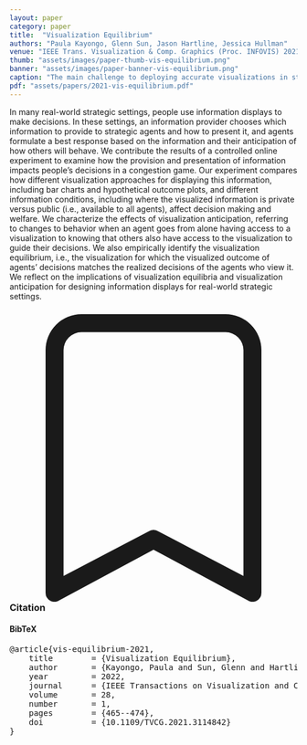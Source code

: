 ```yaml
---
layout: paper
category: paper
title:  "Visualization Equilibrium"
authors: "Paula Kayongo, Glenn Sun, Jason Hartline, Jessica Hullman"
venue: "IEEE Trans. Visualization & Comp. Graphics (Proc. INFOVIS) 2021"
thumb: "assets/images/paper-thumb-vis-equilibrium.png"
banner: "assets/images/paper-banner-vis-equilibrium.png"
caption: "The main challenge to deploying accurate visualizations in strategic environments occurs when there are feedback-induced distributional shifts. To address this challenge we introduce a new solution concept the visualization equilibrium. At the equilibrium, visualizations account for behavioral reactions making them accurate for the distributions they induce."
pdf: "assets/papers/2021-vis-equilibrium.pdf"
---
```


<!-- abstract -->
In many real-world strategic settings, people use information displays to make decisions. In these settings, an information provider chooses which information to provide to strategic agents and how to present it, and agents formulate a best response based on the information and their anticipation of how others will behave. We contribute the results of a controlled online experiment to examine how the provision and presentation of information impacts people’s decisions in a congestion game. Our experiment compares how different visualization approaches for displaying this information, including bar charts and hypothetical outcome plots, and different information conditions, including where the visualized information is private versus public (i.e., available to all agents), affect decision making and welfare. We characterize the effects of visualization anticipation, referring to changes to behavior when an agent goes from alone having access to a visualization to knowing that others also have access to the visualization to guide their decisions. We also empirically identify the visualization equilibrium, i.e., the visualization for which the visualized outcome of agents’ decisions matches the realized decisions of the agents who view it. We reflect on the implications of visualization equilibria and visualization anticipation for designing information displays for real-world strategic settings.


<h3><svg xmlns="http://www.w3.org/2000/svg" fill="currentColor" class="bi bi-bookmark" viewBox="0 0 16 16">
  <path d="M2 2a2 2 0 0 1 2-2h8a2 2 0 0 1 2 2v13.5a.5.5 0 0 1-.777.416L8 13.101l-5.223 2.815A.5.5 0 0 1 2 15.5V2zm2-1a1 1 0 0 0-1 1v12.566l4.723-2.482a.5.5 0 0 1 .554 0L13 14.566V2a1 1 0 0 0-1-1H4z"/>
</svg> Citation</h3>
<div class="bibtex">
<!-- bibtex -->
<h4>BibTeX</h4>
<pre>
@article{vis-equilibrium-2021,
	title        = {Visualization Equilibrium},
	author       = {Kayongo, Paula and Sun, Glenn and Hartline, Jason and Hullman, Jessica},
	year         = 2022,
	journal      = {IEEE Transactions on Visualization and Computer Graphics},
	volume       = 28,
	number       = 1,
	pages        = {465--474},
	doi          = {10.1109/TVCG.2021.3114842}
}
</pre>
</div>
